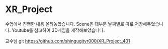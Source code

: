 # XR_Project

수업에서 진행한 내용 올려놓았습니다. Scene은 대부분 날짜별로 따로 저장해두었습니다.
Youtube를 참고하여 3D게임을 제작해보았습니다.

교수님 git
https://github.com/shingugitvr000/XR_Project_401
